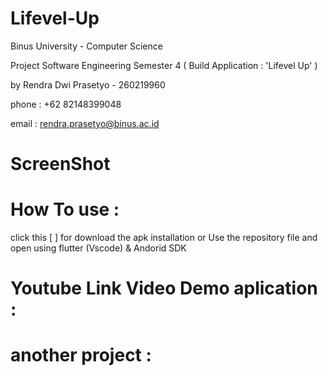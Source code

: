 # Lifevel-Up
Binus University - Computer Science

Project Software Engineering Semester 4 ( Build Application : 'Lifevel Up' ) 

by Rendra Dwi Prasetyo - 260219960 


phone : +62 82148399048 

email : rendra.prasetyo@binus.ac.id

# ScreenShot


# How To use :
click this [ ] for download the apk installation
or
Use the repository file and open using flutter (Vscode) & Andorid SDK

# Youtube Link Video Demo aplication :


# another project :
